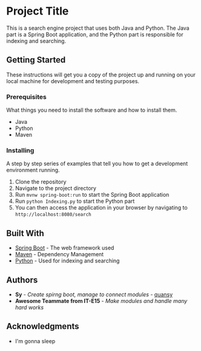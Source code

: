 # Project Title

This is a search engine project that uses both Java and Python. The Java part is a Spring Boot application, and the Python part is responsible for indexing and searching.

## Getting Started

These instructions will get you a copy of the project up and running on your local machine for development and testing purposes.

### Prerequisites

What things you need to install the software and how to install them.

- Java
- Python
- Maven

### Installing

A step by step series of examples that tell you how to get a development environment running.

1. Clone the repository
2. Navigate to the project directory
4. Run `mvnw spring-boot:run` to start the Spring Boot application
5. Run `python Indexing.py` to start the Python part
6. You can then access the application in your browser by navigating to `http://localhost:8080/search`
   

## Built With

* [Spring Boot](https://spring.io/projects/spring-boot) - The web framework used
* [Maven](https://maven.apache.org/) - Dependency Management
* [Python](https://www.python.org/) - Used for indexing and searching

## Authors

* **Sy** - *Create spirng boot, manage to connect modules* - [quansy](https://github.com/for-Ely)
* **Awesome Teammate from IT-E15** - *Make modules and handle many hard works*

## Acknowledgments

* I'm gonna sleep

